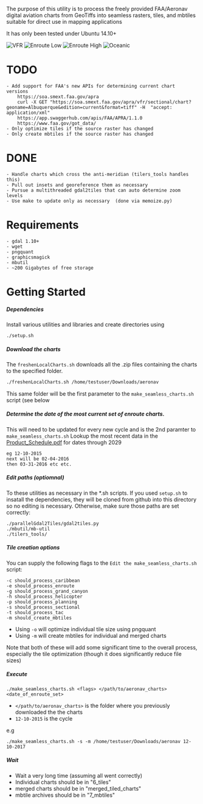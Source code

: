 The purpose of this utility is to process the freely provided FAA/Aeronav
digital aviation charts from GeoTiffs into seamless rasters, tiles, and mbtiles suitable for
direct use in mapping applications

It has only been tested under Ubuntu 14.10+

![VFR](https://raw.github.com/jlmcgraw/aviationCharts/master/Screenshots/VFR.png)
![Enroute Low](https://raw.github.com/jlmcgraw/aviationCharts/master/Screenshots/IFR_Low.png)
![Enroute High](https://raw.github.com/jlmcgraw/aviationCharts/master/Screenshots/IFR_High.png)
![Oceanic](https://raw.github.com/jlmcgraw/aviationCharts/master/Screenshots/Oceanic.png)

# TODO
	- Add support for FAA's new APIs for determining current chart versions
		https://soa.smext.faa.gov/apra
		curl -X GET "https://soa.smext.faa.gov/apra/vfr/sectional/chart?geoname=Albuquerque&edition=current&format=tiff" -H  "accept: application/xml"
		https://app.swaggerhub.com/apis/FAA/APRA/1.1.0
		https://www.faa.gov/got_data/
    - Only optimize tiles if the source raster has changed
    - Only create mbtiles if the source raster has changed
    
# DONE
    - Handle charts which cross the anti-meridian (tilers_tools handles this)
    - Pull out insets and georeference them as necessary
    - Pursue a multithreaded gdal2tiles that can auto determine zoom levels
    - Use make to update only as necessary  (done via memoize.py)
        
# Requirements
    - gdal 1.10+
    - wget
    - pngquant 
    - graphicsmagick 
    - mbutil 
    - ~200 Gigabytes of free storage
    
# Getting Started

##### Dependencies
Install various utilities and libraries and create directories using
```
./setup.sh
```

##### Download the charts

The `freshenLocalCharts.sh` downloads all the .zip files containing the charts to the specified folder. 

```bash
./freshenLocalCharts.sh /home/testuser/Downloads/aeronav
```

This same folder will be the first parameter to the `make_seamless_charts.sh` script (see below

    
##### Determine the date of the most current set of enroute charts.  

This will need to be updated for every new cycle and is the 2nd paramter to `make_seamless_charts.sh` Lookup the most recent data in the [Product_Schedule.pdf](http://www.faa.gov/air_traffic/flight_info/aeronav/productcatalog/doles/media/Product_Schedule.pdf) for dates through 2029

```
eg 12-10-2015
next will be 02-04-2016
then 03-31-2016 etc etc.
```

##### Edit paths (optiomnal)
To these utilities as necessary in the *.sh scripts. If you used `setup.sh` to insatall the dependencies, they will be cloned from github into this directory so no editing is  necessary. Otherwise, make sure those paths are set correctly:

```
./parallelGdal2Tiles/gdal2tiles.py
./mbutil/mb-util
./tilers_tools/
```
##### Tile creation options

You can supply the following flags to the `Edit the make_seamless_charts.sh` script:

```
-c should_process_caribbean
-e should_process_enroute
-g should_process_grand_canyon
-h should_process_helicopter
-p should_process_planning
-s should_process_sectional
-t should_process_tac
-m should_create_mbtiles

```

- Using `-o` will optimize individual tile size using pngquant
- Using `-m` will create mbtiles for individual and merged charts
    
Note that both of these will add some significant time to the overall process, especially the tile optimization (though it does significantly reduce file sizes)

##### Execute 


```
./make_seamless_charts.sh <flags> </path/to/aeronav_charts> <date_of_enroute_set>
```

- `</path/to/aeronav_charts>` is the folder where you previously downloaded the the charts
- `12-10-2015` is the cycle 

e.g

```
./make_seamless_charts.sh -s -m /home/testuser/Downloads/aeronav 12-10-2017
```

##### Wait 

- Wait a very long time (assuming all went correctly)
- Individual charts should be in "6_tiles"
- merged charts should be in "merged_tiled_charts"
- mbtile archives should be in "7_mbtiles"
